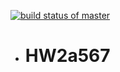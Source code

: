 [![build status of master](https://travis-ci.org/atorres98/HW2a567.svg?branch=master)](https://travis-ci.org/atorres98/HW2a567)

+ # HW2a567
